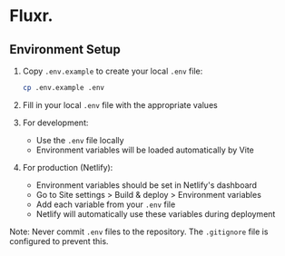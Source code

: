 # Fluxr.

## Environment Setup

1. Copy `.env.example` to create your local `.env` file:
   ```bash
   cp .env.example .env
   ```

2. Fill in your local `.env` file with the appropriate values

3. For development:
   - Use the `.env` file locally
   - Environment variables will be loaded automatically by Vite

4. For production (Netlify):
   - Environment variables should be set in Netlify's dashboard
   - Go to Site settings > Build & deploy > Environment variables
   - Add each variable from your `.env` file
   - Netlify will automatically use these variables during deployment

Note: Never commit `.env` files to the repository. The `.gitignore` file is configured to prevent this. 
